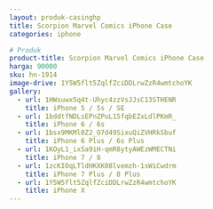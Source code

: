 ```yaml
---
layout: produk-casinghp
title: Scorpion Marvel Comics iPhone Case
categories: iphone

# Produk
product-title: Scorpion Marvel Comics iPhone Case
harga: 90000
sku: hn-1914
image-drive: 1Y5W5flt5ZqlfZciDDLrwZzR4wmtchoYK
gallery:
  - url: 1HWsuwx5q4t-Uhyc4zzVsJJsC13STHENR
    title: iPhone 5 / 5s / SE
  - url: 1bddtfNDLsEPnZPuL15fqbEZxLdlPKmR_
    title: iPhone 6 / 6s
  - url: 1bsx9MKMl0Z2_O7d49SixuQiZVHRkSbuf
    title: iPhone 6 Plus / 6s Plus
  - url: 1KOyL1_ixSa9iH-qmR8ytyAWEzWMECTNi
    title: iPhone 7 / 8
  - url: 1zcKIOqLTldHKXK08lvemzh-1sWiCwdrm
    title: iPhone 7 Plus / 8 Plus
  - url: 1Y5W5flt5ZqlfZciDDLrwZzR4wmtchoYK
    title: iPhone X
---
```

